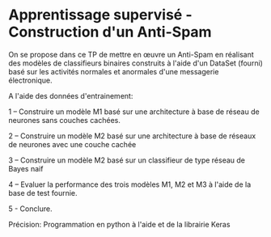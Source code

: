 # Apprentissage supervisé - Construction d'un Anti-Spam
On se propose dans ce TP de mettre en œuvre un Anti-Spam en réalisant des modèles de classifieurs binaires construits à l'aide d'un DataSet (fourni) basé sur les activités normales et anormales d'une messagerie électronique.

A l'aide des données d'entrainement:

1 – Construire un modèle M1 basé sur une architecture à base de réseau de neurones sans couches cachées.

2 – Construire un modèle M2 basé sur une architecture à base de réseaux de neurones avec une couche cachée

3 – Construire un modèle M2 basé sur un classifieur de type réseau de Bayes naif

4 – Evaluer la performance des trois modèles M1, M2 et M3 à l'aide de la base de test fournie.

5 - Conclure.

Précision: Programmation en python à l'aide et de la librairie Keras
